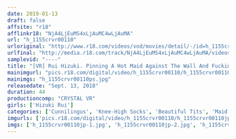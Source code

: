 ```yaml
---
date: 2019-01-13
draft: false
affsite: "r18"
afflinkr18: "NjA4LjEuMS4xLjAuMC4wLjAuMA"
url: "h_1155crvr00110"
urloriginal: "http://www.r18.com/videos/vod/movies/detail/-/id=h_1155crvr00110"
urlfinal: "http://media.r18.com/track/NjA4LjEuMS4xLjAuMC4wLjAuMA/videos/vod/movies/detail/-/id=h_1155crvr00110"
samplevid: "----"
title: "[VR] Rui Hizuki. Pinning A Hot Maid Against The Wall And Fucking Her From Behind While Standing! Blissful Days With My Devoted Maid Who Adores Me."
mainimgurl: "pics.r18.com/digital/video/h_1155crvr00110/h_1155crvr00110ps.jpg"
mainimgs: "h_1155crvr00110ps.jpg"
releasedate: "Sept. 13, 2018"
duration: 44
productioncomp: "CRYSTAL VR"
girls: ['Hizuki Rui']
categories: ['Cunnilingus', 'Knee-High Socks', 'Beautiful Tits', 'Maid', 'Slender', 'TSUNDERE', 'Genital Close-Up', 'Featured Actress', 'Cowgirl', 'Creampie']
imgurls: ['pics.r18.com/digital/video/h_1155crvr00110/h_1155crvr00110jp-1.jpg', 'pics.r18.com/digital/video/h_1155crvr00110/h_1155crvr00110jp-2.jpg', 'pics.r18.com/digital/video/h_1155crvr00110/h_1155crvr00110jp-3.jpg', 'pics.r18.com/digital/video/h_1155crvr00110/h_1155crvr00110jp-4.jpg', 'pics.r18.com/digital/video/h_1155crvr00110/h_1155crvr00110jp-5.jpg', 'pics.r18.com/digital/video/h_1155crvr00110/h_1155crvr00110jp-6.jpg', 'pics.r18.com/digital/video/h_1155crvr00110/h_1155crvr00110jp-7.jpg', 'pics.r18.com/digital/video/h_1155crvr00110/h_1155crvr00110jp-8.jpg', 'pics.r18.com/digital/video/h_1155crvr00110/h_1155crvr00110jp-9.jpg', 'pics.r18.com/digital/video/h_1155crvr00110/h_1155crvr00110jp-10.jpg', 'pics.r18.com/digital/video/h_1155crvr00110/h_1155crvr00110jp-11.jpg', 'pics.r18.com/digital/video/h_1155crvr00110/h_1155crvr00110jp-12.jpg', 'pics.r18.com/digital/video/h_1155crvr00110/h_1155crvr00110jp-13.jpg', 'pics.r18.com/digital/video/h_1155crvr00110/h_1155crvr00110jp-14.jpg', 'pics.r18.com/digital/video/h_1155crvr00110/h_1155crvr00110jp-15.jpg', 'pics.r18.com/digital/video/h_1155crvr00110/h_1155crvr00110jp-16.jpg', 'pics.r18.com/digital/video/h_1155crvr00110/h_1155crvr00110jp-17.jpg', 'pics.r18.com/digital/video/h_1155crvr00110/h_1155crvr00110jp-18.jpg']
imgs: ['h_1155crvr00110jp-1.jpg', 'h_1155crvr00110jp-2.jpg', 'h_1155crvr00110jp-3.jpg', 'h_1155crvr00110jp-4.jpg', 'h_1155crvr00110jp-5.jpg', 'h_1155crvr00110jp-6.jpg', 'h_1155crvr00110jp-7.jpg', 'h_1155crvr00110jp-8.jpg', 'h_1155crvr00110jp-9.jpg', 'h_1155crvr00110jp-10.jpg', 'h_1155crvr00110jp-11.jpg', 'h_1155crvr00110jp-12.jpg', 'h_1155crvr00110jp-13.jpg', 'h_1155crvr00110jp-14.jpg', 'h_1155crvr00110jp-15.jpg', 'h_1155crvr00110jp-16.jpg', 'h_1155crvr00110jp-17.jpg', 'h_1155crvr00110jp-18.jpg']
---
```

